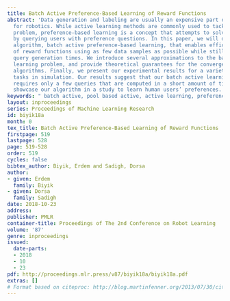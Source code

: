 ```yaml
---
title: Batch Active Preference-Based Learning of Reward Functions
abstract: 'Data generation and labeling are usually an expensive part of learning
  for robotics. While active learning methods are commonly used to tackle the former
  problem, preference-based learning is a concept that attempts to solve the latter
  by querying users with preference questions. In this paper, we will develop a new
  algorithm, batch active preference-based learning, that enables efficient learning
  of reward functions using as few data samples as possible while still having short
  query generation times. We introduce several approximations to the batch active
  learning problem, and provide theoretical guarantees for the convergence of our
  algorithms. Finally, we present our experimental results for a variety of robotics
  tasks in simulation. Our results suggest that our batch active learning algorithm
  requires only a few queries that are computed in a short amount of time. We then
  showcase our algorithm in a study to learn human users’ preferences. '
keywords: " batch active, pool based active, active learning, preference learning"
layout: inproceedings
series: Proceedings of Machine Learning Research
id: biyik18a
month: 0
tex_title: Batch Active Preference-Based Learning of Reward Functions
firstpage: 519
lastpage: 528
page: 519-528
order: 519
cycles: false
bibtex_author: Biyik, Erdem and Sadigh, Dorsa
author:
- given: Erdem
  family: Biyik
- given: Dorsa
  family: Sadigh
date: 2018-10-23
address: 
publisher: PMLR
container-title: Proceedings of The 2nd Conference on Robot Learning
volume: '87'
genre: inproceedings
issued:
  date-parts:
  - 2018
  - 10
  - 23
pdf: http://proceedings.mlr.press/v87/biyik18a/biyik18a.pdf
extras: []
# Format based on citeproc: http://blog.martinfenner.org/2013/07/30/citeproc-yaml-for-bibliographies/
---
```

